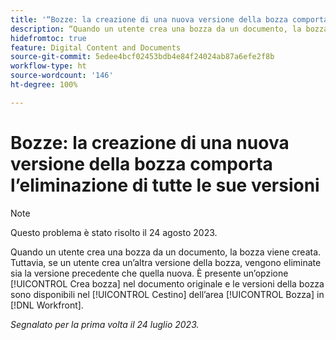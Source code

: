 ```yaml
---
title: '“Bozze: la creazione di una nuova versione della bozza comporta l’eliminazione di tutte le sue versioni”'
description: “Quando un utente crea una bozza da un documento, la bozza viene creata. Tuttavia, se un utente crea un’altra versione della bozza, vengono eliminate sia la versione precedente che quella nuova. È presente un’opzione [!UICONTROL Crea bozza] nel documento originale e le versioni della bozza sono disponibili nel [!UICONTROL Cestino] dell’area [!UICONTROL Bozza] in  [!DNL Workfront].”
hidefromtoc: true
feature: Digital Content and Documents
source-git-commit: 5edee4bcf02453bdb4e84f24024ab87a6efe2f8b
workflow-type: ht
source-wordcount: '146'
ht-degree: 100%

---
```



# Bozze: la creazione di una nuova versione della bozza comporta l’eliminazione di tutte le sue versioni

<!--WF and WFP TOCs-->

>[!NOTE]
>
>Questo problema è stato risolto il 24 agosto 2023.

Quando un utente crea una bozza da un documento, la bozza viene creata. Tuttavia, se un utente crea un’altra versione della bozza, vengono eliminate sia la versione precedente che quella nuova. È presente un’opzione [!UICONTROL Crea bozza] nel documento originale e le versioni della bozza sono disponibili nel [!UICONTROL Cestino] dell’area [!UICONTROL Bozza] in [!DNL Workfront].

_Segnalato per la prima volta il 24 luglio 2023._

